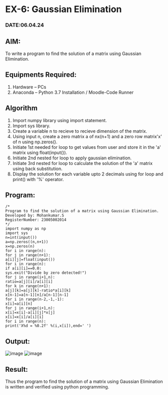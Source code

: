 # EX-6: Gaussian Elimination
### DATE:06.04.24
## AIM:
To write a program to find the solution of a matrix using Gaussian Elimination.

## Equipments Required:
1. Hardware – PCs
2. Anaconda – Python 3.7 Installation / Moodle-Code Runner

## Algorithm
1. Import numpy library using import statement.
2. Import sys library.
3. Create a variable n to recieve to recieve dimension of the matrix.
4. Using input n, create a zero matrix a of nx(n+1) and a zero row matrix'x' of n using np.zeros().
5. Initiate 1st needed for loop to get values from user and store it in the 'a' matrix using float(input()).
6. Initiate 2nd nested for loop to apply gaussian elimination.
7. Initiate 3rd nested for loop to calculate the solution of the 'a' matrix using back substitution.
8. Display the solution for each variable upto 2 decimals using for loop and print() with '%' operator.
## Program:
```
/*
Program to find the solution of a matrix using Gaussian Elimination.
Developed by: Mohankumar.S
RegisterNumber: 23005002014
*/
import numpy as np
import sys
n=int(input())
a=np.zeros((n,n+1))
x=np.zeros(n)
for i in range(n):
for j in range(n+1):
a[i][j]=float(input())
for i in range(n):
if a[i][i]==0.0:
sys.exit("Divide by zero detected!")
for j in range(i+1,n):
ratio=a[j][i]/a[i][i]
for k in range(n+1):
a[j][k]=a[j][k]-ratio*a[i][k]
x[n-1]=a[n-1][n]/a[n-1][n-1]
for i in range(n-2,-1,-1):
x[i]=a[i][n]
for j in range(i+1,n):
x[i]=x[i]-a[i][j]*x[j]
x[i]=x[i]/a[i][i]
for i in range(n):
print('X%d = %0.2f' %(i,x[i]),end=' ')
```
## Output:
![image](https://github.com/MohanKumar755/Gaussian/assets/146155007/76e58f6d-2a2b-4649-abd2-833dbd9b1def)
![image](https://github.com/MohanKumar755/Gaussian/assets/146155007/255d244c-0c8b-42de-95da-4c740c2ce73f)


## Result:
Thus the program to find the solution of a matrix using Gaussian Elimination is written and verified using python programming.

